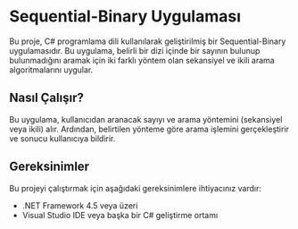 # Sequential-Binary Uygulaması

Bu proje, C# programlama dili kullanılarak geliştirilmiş bir Sequential-Binary uygulamasıdır. Bu uygulama, belirli bir dizi içinde bir sayının bulunup bulunmadığını aramak için iki farklı yöntem olan sekansiyel ve ikili arama algoritmalarını uygular.

## Nasıl Çalışır?

Bu uygulama, kullanıcıdan aranacak sayıyı ve arama yöntemini (sekansiyel veya ikili) alır. Ardından, belirtilen yönteme göre arama işlemini gerçekleştirir ve sonucu kullanıcıya bildirir.

## Gereksinimler

Bu projeyi çalıştırmak için aşağıdaki gereksinimlere ihtiyacınız vardır:

- .NET Framework 4.5 veya üzeri
- Visual Studio IDE veya başka bir C# geliştirme ortamı
